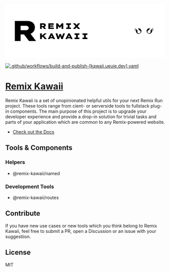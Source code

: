 <div align="center">
  <img src="https://raw.githubusercontent.com/uceumice/remix-kawaii/master/.assets/banner.png">
</div>

[![.github/workflows/build-and-publish-[kawaii.ueuie.dev].yaml](https://github.com/uceumice/remix-kawaii/actions/workflows/build-and-publish-%5Bkawaii.ueuie.dev%5D.yaml/badge.svg)](https://github.com/uceumice/remix-kawaii/actions/workflows/build-and-publish-%5Bkawaii.ueuie.dev%5D.yaml)

# [Remix Kawaii](https://kawaii.ueuie.dev)

Remix Kawaii is a set of unopinionated helpful utils for your next Remix Run project. These tools range from cient- or serverside tools to fullstack plug-in components. The main purpose of this project is to upgrade your developer experience and provide a drop-in solution for trivial tasks and parts of your application which are common to any Remix-powered website.

- [Check out the Docs](https://kawaii.ueuie.dev/docs)

## Tools & Components

### Helpers

- @remix-kawaii/named

### Development Tools

- @remix-kawaii/routes

## Contribute

If you have new use cases or new tools which you think belong to Remix Kawaii, feel free to submit a PR, open a Discussion or an issue with your suggestiion.

## License

MIT
